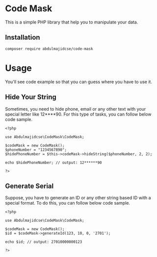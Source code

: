 # Code Mask
This is a simple PHP library that help you to manipulate your data.

## Installation
```
composer require abdulmajidcse/code-mask
```

# Usage
You'll see code example so that you can guess where you have to use it.

## Hide Your String
Sometimes, you need to hide phone, email or any other text with your special letter like 12****90. For this type of tasks, you can follow below code sample.

```
<?php

use Abdulmajidcse\CodeMask\CodeMask;

$codeMask = new CodeMask();
$phoneNumber = "1234567890";
$hidePhoneNumber = $this->codeMask->hideString($phoneNumber, 2, 2);

echo $hidePhoneNumber; // output: 12******90

?>
```

## Generate Serial
Suppose, you have to generate an ID or any other string based ID with a special format. To do this, you can follow below code sample.

```
<?php

use Abdulmajidcse\CodeMask\CodeMask;

$codeMask = new CodeMask();
$id = $codeMask->generateId(123, 10, 0, '2701');

echo $id; // output: 27010000000123

?>
```
